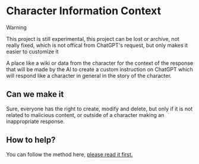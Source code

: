 # Character Information Context

> [!WARNING]
> This project is still experimental, this project can be lost or archive, not really fixed, which is not offical from ChatGPT's request, but only makes it easier to customize it

A place like a wiki or data from the character for the context of the response that will be made by the AI to create a custom instruction on ChatGPT which will respond like a character in general in the story of the character.

## Can we make it

Sure, everyone has the right to create, modify and delete, but only if it is not related to malicious content, or outside of a character making an inappropriate response.

## How to help?

You can follow the method here, [please read it first.](./build-data-char.md)